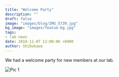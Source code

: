 ```yaml
---
title: "Welcome Party"
description: ""
draft: false
image: "images/blog/IMG_5739.jpg"
bg_image: "images/featue-bg.jpg"
tags: 
- lab news
date: 2018-11-07 12:00:00 +0900
author: Shibukawa
---
```


We had a welcome party for new members at our lab.


![Pic 1](../images/IMG_5740.jpg)
